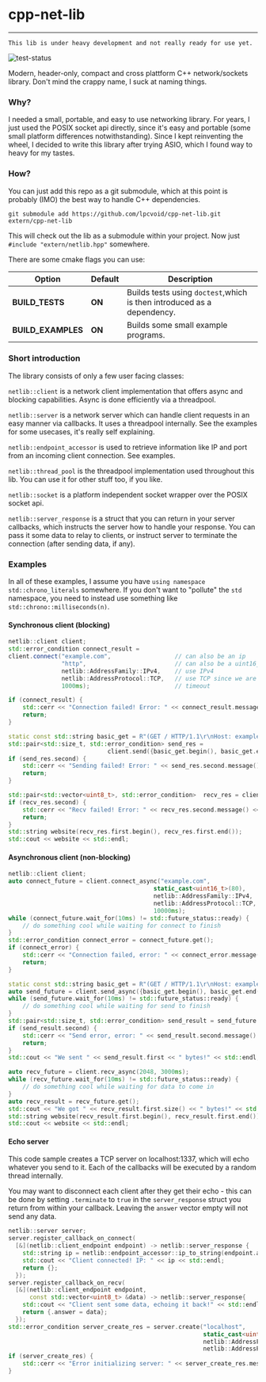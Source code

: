 # cpp-net-lib

***

    This lib is under heavy development and not really ready for use yet.

![test-status](https://github.com/lpcvoid/cpp-net-lib/actions/workflows/cmake.yml/badge.svg)

Modern, header-only, compact and cross plattform C++ network/sockets library. 
Don't mind the crappy name, I suck at naming things.

### Why?

I needed a small, portable, and easy to use networking library. 
For years, I just used the POSIX socket api directly, since it's
easy and portable (some small platform differences notwithstanding).
Since I kept reinventing the wheel, I decided to write this library 
after trying ASIO, which I found way to heavy for my tastes.

### How?

You can just add this repo as a git submodule, which at this point is
probably (IMO) the best way to handle C++ dependencies.

```shell
git submodule add https://github.com/lpcvoid/cpp-net-lib.git extern/cpp-net-lib
```

This will check out the lib as a submodule within your project. Now just `#include "extern/netlib.hpp"` somewhere.

There are some cmake flags you can use:

| Option | Default | Description  |
|---|---|---|
| __BUILD_TESTS__ | __ON__ | Builds tests using `doctest`,which is then introduced as a dependency.  |
| __BUILD_EXAMPLES__ | __ON__  | Builds some small example programs. |

### Short introduction

The library consists of only a few user facing classes:

`netlib::client` is a network client implementation that offers async and blocking capabilities. Async is done efficiently via a threadpool.
 
`netlib::server` is a network server which can handle client requests in an easy manner via callbacks. It uses a threadpool internally. 
See the examples for some usecases, it's really self explaining.

`netlib::endpoint_accessor` is used to retrieve information like IP and port from an incoming client connection. See examples.

`netlib::thread_pool` is the threadpool implementation used throughout this lib. You can use it for other stuff too, 
if you like.

`netlib::socket` is a platform independent socket wrapper over the POSIX socket api.

`netlib::server_response` is a struct that you can return in your server callbacks, which instructs the server how to handle your
response. You can pass it some data to relay to clients, or instruct server to terminate the connection (after sending data, if any).

### Examples

In all of these examples, I assume you have `using namespace std::chrono_literals` 
somewhere. If you don't want to "pollute" the `std` namespace, you need to
instead use something like `std::chrono::milliseconds(n)`.

#### Synchronous client (blocking)

```c++
netlib::client client;
std::error_condition connect_result = 
client.connect("example.com",                  // can also be an ip
               "http",                         // can also be a uint16_t port
               netlib::AddressFamily::IPv4,    // use IPv4
               netlib::AddressProtocol::TCP,   // use TCP since we are interested in http
               1000ms);                        // timeout

if (connect_result) {
    std::cerr << "Connection failed! Error: " << connect_result.message() << std::endl;
    return;
}

static const std::string basic_get = R"(GET / HTTP/1.1\r\nHost: example.com\r\n\r\n)";
std::pair<std::size_t, std::error_condition> send_res = 
                            client.send({basic_get.begin(), basic_get.end()}, 1000ms);
if (send_res.second) {
    std::cerr << "Sending failed! Error: " << send_res.second.message() << std::endl;
    return;
}

std::pair<std::vector<uint8_t>, std::error_condition>  recv_res = client.recv(2048, 3000ms);
if (recv_res.second) {
    std::cerr << "Recv failed! Error: " << recv_res.second.message() << std::endl;
    return;
}
std::string website(recv_res.first.begin(), recv_res.first.end());
std::cout << website << std::endl;
```
#### Asynchronous client (non-blocking)

```c++
netlib::client client;
auto connect_future = client.connect_async("example.com",
                                         static_cast<uint16_t>(80),
                                         netlib::AddressFamily::IPv4,
                                         netlib::AddressProtocol::TCP,
                                         10000ms);
while (connect_future.wait_for(10ms) != std::future_status::ready) {
    // do something cool while waiting for connect to finish
}
std::error_condition connect_error = connect_future.get();
if (connect_error) {
    std::cerr << "Connection failed, error: " << connect_error.message() << std::endl;
    return;
}

static const std::string basic_get = R"(GET / HTTP/1.1\r\nHost: example.com\r\n\r\n)";
auto send_future = client.send_async({basic_get.begin(), basic_get.end()},1000ms);
while (send_future.wait_for(10ms) != std::future_status::ready) {
    // do something cool while waiting for send to finish
}
std::pair<std::size_t, std::error_condition> send_result = send_future.get();
if (send_result.second) {
    std::cerr << "Send error, error: " << send_result.second.message() << std::endl;
    return;
}
std::cout << "We sent " << send_result.first << " bytes!" << std::endl;

auto recv_future = client.recv_async(2048, 3000ms);
while (recv_future.wait_for(10ms) != std::future_status::ready) {
    // do something cool while waiting for data to come in
}
auto recv_result = recv_future.get();
std::cout << "We got " << recv_result.first.size() << " bytes!" << std::endl;
std::string website(recv_result.first.begin(), recv_result.first.end());
std::cout << website << std::endl;
```
#### Echo server

This code sample creates a TCP server on localhost:1337, which will echo whatever you send to it. Each of the callbacks
will be executed by a random thread internally. 

You may want to disconnect each client after they get their echo - this can be done by setting `.terminate` to `true` in
the `server_response` struct you return from within your callback. Leaving the `answer` vector empty will not send any data.

```c++
netlib::server server;
server.register_callback_on_connect(
  [&](netlib::client_endpoint endpoint) -> netlib::server_response {
    std::string ip = netlib::endpoint_accessor::ip_to_string(endpoint.addr, endpoint.addr_len).value();
    std::cout << "Client connected! IP: " << ip << std::endl;
    return {};
  });
server.register_callback_on_recv(
  [&](netlib::client_endpoint endpoint,
      const std::vector<uint8_t> &data) -> netlib::server_response{
    std::cout << "Client sent some data, echoing it back!" << std::endl;
    return {.answer = data};
  });
std::error_condition server_create_res = server.create("localhost", 
                                                       static_cast<uint16_t>(1337), 
                                                       netlib::AddressFamily::IPv4,
                                                       netlib::AddressProtocol::TCP);
if (server_create_res) {
    std::cerr << "Error initializing server: " << server_create_res.message() << std::endl;
}
```